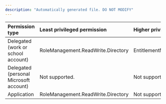 ```yaml
---
description: "Automatically generated file. DO NOT MODIFY"
---
```


|Permission type|Least privileged permission|Higher privileged permissions|
|:---|:---|:---|
|Delegated (work or school account)|RoleManagement.ReadWrite.Directory|EntitlementManagement.ReadWrite.All|
|Delegated (personal Microsoft account)|Not supported.|Not supported.|
|Application|RoleManagement.ReadWrite.Directory|Not supported.|

